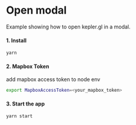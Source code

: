 # Open modal

Example showing how to open kepler.gl in a modal.

#### 1. Install

```sh
yarn
```

#### 2. Mapbox Token

add mapbox access token to node env

```sh
export MapboxAccessToken=<your_mapbox_token>
```

#### 3. Start the app

```sh
yarn start
```
